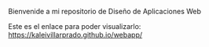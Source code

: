 Bienvenide a mi repositorio de Diseño de Aplicaciones Web

Este es el enlace para poder visualizarlo: https://kaleivillarprado.github.io/webapp/

